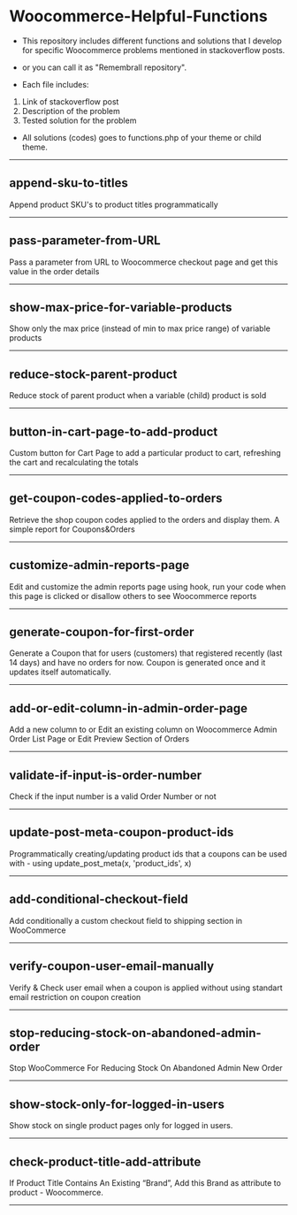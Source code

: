 # Woocommerce-Helpful-Functions
- This repository includes different functions and solutions that I develop for specific Woocommerce problems mentioned in stackoverflow posts.
- or you can call it as "Remembrall repository".

- Each file includes:
 1) Link of stackoverflow post
 2) Description of the problem
 3) Tested solution for the problem
 
- All solutions (codes) goes to functions.php of your theme or child theme.

---

## append-sku-to-titles
Append product SKU's to product titles programmatically

---

## pass-parameter-from-URL
Pass a parameter from URL to Woocommerce checkout page and get this value in the order details

---

## show-max-price-for-variable-products
Show only the max price (instead of min to max price range) of variable products

---

## reduce-stock-parent-product
Reduce stock of parent product when a variable (child) product is sold

---

## button-in-cart-page-to-add-product
Custom button for Cart Page to add a particular product to cart, refreshing the cart and recalculating the totals

---

## get-coupon-codes-applied-to-orders
Retrieve the shop coupon codes applied to the orders and display them. A simple report for Coupons&Orders

---

## customize-admin-reports-page
Edit and customize the admin reports page using hook, run your code when this page is clicked or disallow others to see Woocommerce reports

---

## generate-coupon-for-first-order
Generate a Coupon that for users (customers) that registered recently (last 14 days) and have no orders for now. Coupon is generated once and it updates itself automatically.

---

## add-or-edit-column-in-admin-order-page
Add a new column to or Edit an existing column on Woocommerce Admin Order List Page or Edit Preview Section of Orders

---

## validate-if-input-is-order-number
Check if the input number is a valid Order Number or not

---

## update-post-meta-coupon-product-ids
Programmatically creating/updating product ids that a coupons can be used with - using update_post_meta(x, 'product_ids', x)

---

## add-conditional-checkout-field
Add conditionally a custom checkout field to shipping section in WooCommerce

---

## verify-coupon-user-email-manually
Verify & Check user email when a coupon is applied without using standart email restriction on coupon creation

---

## stop-reducing-stock-on-abandoned-admin-order
Stop WooCommerce For Reducing Stock On Abandoned Admin New Order

---

## show-stock-only-for-logged-in-users
Show stock on single product pages only for logged in users.

---

## check-product-title-add-attribute
If Product Title Contains An Existing “Brand”, Add this Brand as attribute to product - Woocommerce.

---

